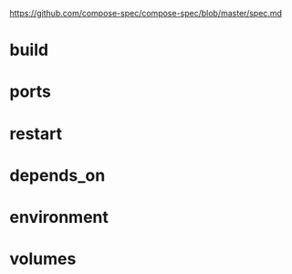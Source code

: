 
https://github.com/compose-spec/compose-spec/blob/master/spec.md

# build

# ports

# restart

# depends_on

# environment

# volumes

